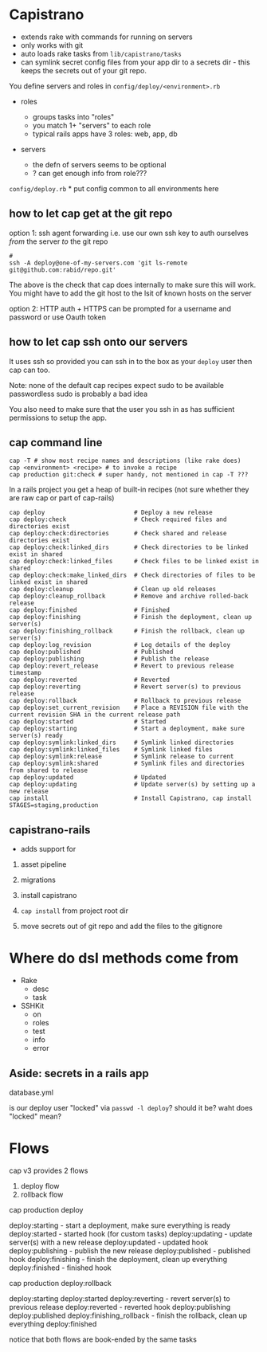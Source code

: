 # Capistrano

* extends rake with commands for running on servers
* only works with git
* auto loads rake tasks from `lib/capistrano/tasks`
* can symlink secret config files from your app dir to a secrets dir - this keeps the secrets out of your git repo.

You define servers and roles in `config/deploy/<environment>.rb`

* roles
    * groups tasks into "roles"
    * you match 1+ "servers" to each role
    * typical rails apps have 3 roles: web, app, db

* servers
    * the defn of servers seems to be optional
    * ? can get enough info from role???

`config/deploy.rb`
    * put config common to all environments here

## how to let cap get at the git repo

option 1: ssh agent forwarding i.e. use our own ssh key to auth ourselves _from_ the server _to_ the git repo

```
#
ssh -A deploy@one-of-my-servers.com 'git ls-remote git@github.com:rabid/repo.git'
```
The above is the check that cap does internally to make sure this will work. You might have to add the git host to the lsit of known hosts on the server


option 2: HTTP auth + HTTPS can be prompted for a username and password or use Oauth token

## how to let cap ssh onto our servers

It uses ssh so provided you can ssh in to the box as your `deploy` user then cap can too.

Note: none of the default cap recipes expect sudo to be available
    passwordless sudo is probably a bad idea

You also need to make sure that the user you ssh in as has sufficient permissions to setup the app.

## cap command line

```
cap -T # show most recipe names and descriptions (like rake does)
cap <environment> <recipe> # to invoke a recipe
cap production git:check # super handy, not mentioned in cap -T ???
```

In a rails project you get a heap of built-in recipes (not sure whether they are raw cap or part of cap-rails)

```
cap deploy                         # Deploy a new release
cap deploy:check                   # Check required files and directories exist
cap deploy:check:directories       # Check shared and release directories exist
cap deploy:check:linked_dirs       # Check directories to be linked exist in shared
cap deploy:check:linked_files      # Check files to be linked exist in shared
cap deploy:check:make_linked_dirs  # Check directories of files to be linked exist in shared
cap deploy:cleanup                 # Clean up old releases
cap deploy:cleanup_rollback        # Remove and archive rolled-back release
cap deploy:finished                # Finished
cap deploy:finishing               # Finish the deployment, clean up server(s)
cap deploy:finishing_rollback      # Finish the rollback, clean up server(s)
cap deploy:log_revision            # Log details of the deploy
cap deploy:published               # Published
cap deploy:publishing              # Publish the release
cap deploy:revert_release          # Revert to previous release timestamp
cap deploy:reverted                # Reverted
cap deploy:reverting               # Revert server(s) to previous release
cap deploy:rollback                # Rollback to previous release
cap deploy:set_current_revision    # Place a REVISION file with the current revision SHA in the current release path
cap deploy:started                 # Started
cap deploy:starting                # Start a deployment, make sure server(s) ready
cap deploy:symlink:linked_dirs     # Symlink linked directories
cap deploy:symlink:linked_files    # Symlink linked files
cap deploy:symlink:release         # Symlink release to current
cap deploy:symlink:shared          # Symlink files and directories from shared to release
cap deploy:updated                 # Updated
cap deploy:updating                # Update server(s) by setting up a new release
cap install                        # Install Capistrano, cap install STAGES=staging,production
```


## capistrano-rails

* adds support for

1. asset pipeline
2. migrations


1. install capistrano
1. `cap install` from project root dir
1. move secrets out of git repo and add the files to the gitignore


# Where do dsl methods come from

* Rake
    * desc
    * task
* SSHKit
    * on
    * roles
    * test
    * info
    * error

## Aside: secrets in a rails app

database.yml

is our deploy user "locked" via `passwd -l deploy`? should it be? waht does "locked" mean?


# Flows

cap v3 provides 2 flows

1. deploy flow
2. rollback flow

cap production deploy

deploy:starting    - start a deployment, make sure everything is ready
deploy:started     - started hook (for custom tasks)
deploy:updating    - update server(s) with a new release
deploy:updated     - updated hook
deploy:publishing  - publish the new release
deploy:published   - published hook
deploy:finishing   - finish the deployment, clean up everything
deploy:finished    - finished hook

cap production deploy:rollback

deploy:starting
deploy:started
deploy:reverting           - revert server(s) to previous release
deploy:reverted            - reverted hook
deploy:publishing
deploy:published
deploy:finishing_rollback  - finish the rollback, clean up everything
deploy:finished


notice that both flows are book-ended by the same tasks
